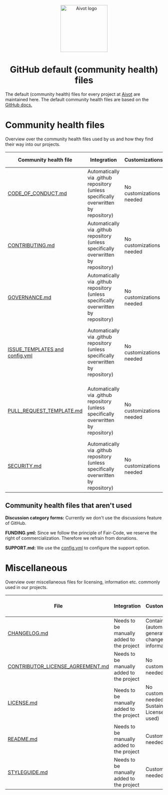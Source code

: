 <p align="center">
  <a href="https://aivot.de" target="_blank"><img width="150" src="https://aivot.de/img/aivot-logo.svg" alt="Aivot logo"></a>
</p>

<h1 align="center">GitHub default (community health) files</h1>

<p>The default (community health) files for every project at <a href="https://aivot.de" target="_blank">Aivot</a> are maintained here. The default community health files are based on the <a href="https://docs.github.com/en/communities/setting-up-your-project-for-healthy-contributions/creating-a-default-community-health-file" target="_blank">GitHub docs.</a></p>

# Community health files
Overview over the community health files used by us and how they find their way into our projects.

| Community health file                                          | Integration                                                                          | Customizations           | based on template                                                                               |
|----------------------------------------------------------------|--------------------------------------------------------------------------------------|--------------------------|-------------------------------------------------------------------------------------------------|
| [CODE_OF_CONDUCT.md](./docs/CODE_OF_CONDUCT.md)                | Automatically via .github repository (unless specifically overwritten by repository) | No customizations needed | Based on [this](https://www.contributor-covenant.org/version/2/1/code_of_conduct.html) template |
| [CONTRIBUTING.md](./docs/CONTRIBUTING.md)                      | Automatically via .github repository (unless specifically overwritten by repository) | No customizations needed | Not based on a template                                                                         |
| [GOVERNANCE.md](./docs/GOVERNANCE.md)                          | Automatically via .github repository (unless specifically overwritten by repository) | No customizations needed | Not based on a template                                                                         |
| [ISSUE_TEMPLATES and config.yml](./.github/ISSUE_TEMPLATE)     | Automatically via .github repository (unless specifically overwritten by repository) | No customizations needed | The issue templates in this directory follow the respective templates defined in Clickup.       |
| [PULL_REQUEST_TEMPLATE.md](./.github/PULL_REQUEST_TEMPLATE.md) | Automatically via .github repository (unless specifically overwritten by repository) | No customizations needed | The issue templates in this directory follow the respective templates defined in Clickup.       |
| [SECURITY.md](./docs/SECURITY.md)                              | Automatically via .github repository (unless specifically overwritten by repository) | No customizations needed | Not based on a template                                                                         |

## Community health files that aren't used

**Discussion category forms:** Currently we don't use the discussions feature of GitHub.

**FUNDING.yml:** Since we follow the principle of Fair-Code, we reserve the right of commercialization. Therefore we refrain from donations.

**SUPPORT.md:** We use the [config.yml](./.github/ISSUE_TEMPLATE/config.yml) to configure the support option.





# Miscellaneous
Overview over miscellaneous files for licensing, information etc. commonly used in our projects.

| File                                                                             | Integration                               | Customizations                                                     | based on template                                                              |
|----------------------------------------------------------------------------------|-------------------------------------------|--------------------------------------------------------------------|--------------------------------------------------------------------------------|
| [CHANGELOG.md](./templates/CHANGELOG.md)                                         | Needs to be manually added to the project | Contains (automatically generated) changelog information           | Not based on a template                                                        |
| [CONTRIBUTOR_LICENSE_AGREEMENT.md](./templates/CONTRIBUTOR_LICENSE_AGREEMENT.md) | Needs to be manually added to the project | No customization needed                                            | Based on [this](https://indieopensource.com/forms/cla) template                |
| [LICENSE.md](./templates/LICENSE.md)                                             | Needs to be manually added to the project | No customization needed (if Sustainable Use License is being used) | Based on [this](https://github.com/n8n-io/n8n/blob/master/LICENSE.md) template |
| [README.md](./templates/README.md)                                               | Needs to be manually added to the project | Customization needed                                               | Not based on a template                                                        |
| [STYLEGUIDE.md](./templates/STYLEGUIDE.md)                                       | Needs to be manually added to the project | Customization needed                                               | Not based on a template                                                        |